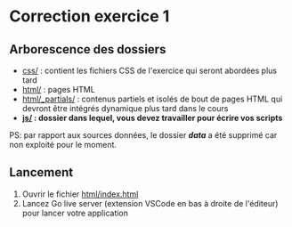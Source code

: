 # Correction exercice 1

## Arborescence des dossiers

- [css/](./css/) : contient les fichiers CSS de l'exercice qui seront abordées plus tard
- [html/](./html/) : pages HTML
- [html/_partials/](./html/_partials/) : contenus partiels et isolés de bout de pages HTML qui devront être intégrés dynamique plus tard dans le cours
- **[js/](./js/) : dossier dans lequel, vous devez travailler pour écrire vos scripts**

PS: par rapport aux sources données, le dossier ***data*** a été supprimé car non exploité pour le moment.

## Lancement

1. Ouvrir le fichier [html/index.html](./html/index.html)
2. Lancez Go live server (extension VSCode en bas à droite de l'éditeur) pour lancer votre application